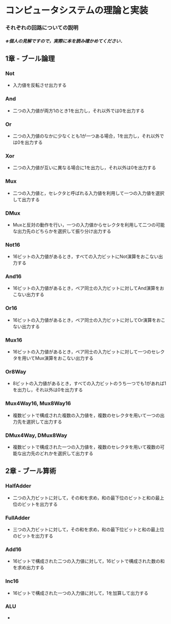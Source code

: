 # コンピュータシステムの理論と実装

### それぞれの回路についての説明

##### ※個人の見解ですので，実際に本を読み確かめてください．

## 1章 - ブール論理

### Not

- 入力値を反転させ出力する

### And

- 二つの入力値が両方1のとき1を出力し，それ以外では0を出力する

### Or

- 二つの入力値のなかに少なくとも1が一つある場合，1を出力し，それ以外では0を出力する

### Xor

- 二つの入力値が互いに異なる場合に1を出力し，それ以外は0を出力する

### Mux

- 二つの入力値と，セレクタと呼ばれる入力値を利用して一つの入力値を選択して出力する

### DMux

- Muxと反対の動作を行い，一つの入力値からセレクタを利用して二つの可能な出力先のどちらかを選択して振り分け出力する

### Not16

- 16ビットの入力値があるとき，すべての入力ビットにNot演算をおこない出力する

### And16

- 16ビットの入力値があるとき，ペア同士の入力ビットに対してAnd演算をおこない出力する

### Or16

- 16ビットの入力値があるとき，ペア同士の入力ビットに対してOr演算をおこない出力する

### Mux16

- 16ビットの入力値があるとき，ペア同士の入力ビットに対して一つのセレクタを用いてMux演算をおこない出力する

### Or8Way

- 8ビットの入力値があるとき，すべての入力ビットのうち一つでも1があれば1を出力し，それ以外は0を出力する

### Mux4Way16, Mux8Way16

- 複数ビットで構成された複数の入力値を，複数のセレクタを用いて一つの出力先を選択して出力する

### DMux4Way, DMux8Way

- 複数ビットで構成された一つの入力値を，複数のセレクタを用いて複数の可能な出力先のどれかを選択して出力する

## 2章 - ブール算術

### HalfAdder

- 二つの入力ビットに対して，その和を求め，和の最下位のビットと和の最上位のビットを出力する

### FullAdder

- 三つの入力ビットに対して，その和を求め，和の最下位ビットと和の最上位のビットを出力する

### Add16

- 16ビットで構成された二つの入力値に対して，16ビットで構成された数の和を求め出力する

### Inc16

- 16ビットで構成された一つの入力値に対して，1を加算して出力する

### ALU

- 